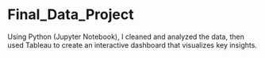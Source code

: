 # Final_Data_Project
Using Python (Jupyter Notebook), I cleaned and analyzed the data, then used Tableau to create an interactive dashboard that visualizes key insights.
